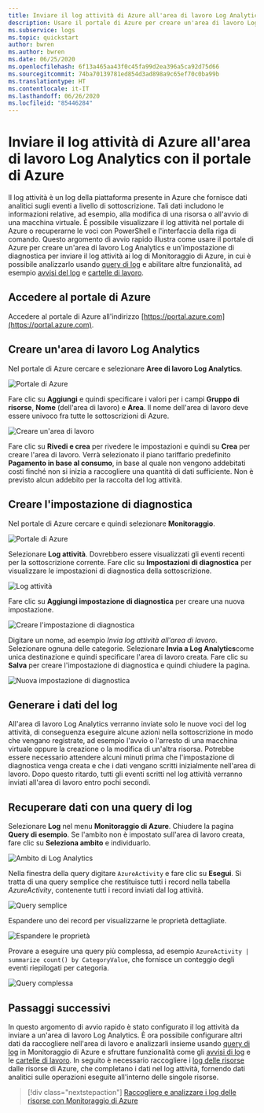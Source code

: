 ```yaml
---
title: Inviare il log attività di Azure all'area di lavoro Log Analytics con il portale di Azure
description: Usare il portale di Azure per creare un'area di lavoro Log Analytics e un'impostazione di diagnostica per inviare il log attività ai log di Monitoraggio di Azure.
ms.subservice: logs
ms.topic: quickstart
author: bwren
ms.author: bwren
ms.date: 06/25/2020
ms.openlocfilehash: 6f13a465aa43f0c45fa99d2ea396a5ca92d75d66
ms.sourcegitcommit: 74ba70139781ed854d3ad898a9c65ef70c0ba99b
ms.translationtype: HT
ms.contentlocale: it-IT
ms.lasthandoff: 06/26/2020
ms.locfileid: "85446284"
---
```

# <a name="send-azure-activity-log-to-log-analytics-workspace-using-azure-portal"></a>Inviare il log attività di Azure all'area di lavoro Log Analytics con il portale di Azure
Il log attività è un log della piattaforma presente in Azure che fornisce dati analitici sugli eventi a livello di sottoscrizione. Tali dati includono le informazioni relative, ad esempio, alla modifica di una risorsa o all'avvio di una macchina virtuale. È possibile visualizzare il log attività nel portale di Azure o recuperarne le voci con PowerShell e l'interfaccia della riga di comando. Questo argomento di avvio rapido illustra come usare il portale di Azure per creare un'area di lavoro Log Analytics e un'impostazione di diagnostica per inviare il log attività ai log di Monitoraggio di Azure, in cui è possibile analizzarlo usando [query di log](../log-query/log-query-overview.md) e abilitare altre funzionalità, ad esempio [avvisi del log](../platform/alerts-log-query.md) e [cartelle di lavoro](../platform/workbooks-overview.md). 

## <a name="sign-in-to-azure-portal"></a>Accedere al portale di Azure
Accedere al portale di Azure all'indirizzo [https://portal.azure.com](https://portal.azure.com). 



## <a name="create-a-log-analytics-workspace"></a>Creare un'area di lavoro Log Analytics
Nel portale di Azure cercare e selezionare **Aree di lavoro Log Analytics**. 

![Portale di Azure](media/quick-create-workspace/azure-portal-01.png)
  
Fare clic su **Aggiungi** e quindi specificare i valori per i campi **Gruppo di risorse**, **Nome** (dell'area di lavoro) e **Area**. Il nome dell'area di lavoro deve essere univoco fra tutte le sottoscrizioni di Azure.

![Creare un'area di lavoro](media/quick-collect-activity-log/create-workspace.png)

Fare clic su **Rivedi e crea** per rivedere le impostazioni e quindi su **Crea** per creare l'area di lavoro. Verrà selezionato il piano tariffario predefinito **Pagamento in base al consumo**, in base al quale non vengono addebitati costi finché non si inizia a raccogliere una quantità di dati sufficiente. Non è previsto alcun addebito per la raccolta del log attività.


## <a name="create-diagnostic-setting"></a>Creare l'impostazione di diagnostica
Nel portale di Azure cercare e quindi selezionare **Monitoraggio**. 

![Portale di Azure](media/quick-collect-activity-log/azure-portal-monitor.png)

Selezionare **Log attività**. Dovrebbero essere visualizzati gli eventi recenti per la sottoscrizione corrente. Fare clic su **Impostazioni di diagnostica** per visualizzare le impostazioni di diagnostica della sottoscrizione.

![Log attività](media/quick-collect-activity-log/activity-log.png)

Fare clic su **Aggiungi impostazione di diagnostica** per creare una nuova impostazione. 

![Creare l'impostazione di diagnostica](media/quick-collect-activity-log/create-diagnostic-setting.png)

Digitare un nome, ad esempio *Invia log attività all'area di lavoro*. Selezionare ognuna delle categorie. Selezionare **Invia a Log Analytics**come unica destinazione e quindi specificare l'area di lavoro creata. Fare clic su **Salva** per creare l'impostazione di diagnostica e quindi chiudere la pagina.

![Nuova impostazione di diagnostica](media/quick-collect-activity-log/new-diagnostic-setting.png)

## <a name="generate-log-data"></a>Generare i dati del log
All'area di lavoro Log Analytics verranno inviate solo le nuove voci del log attività, di conseguenza eseguire alcune azioni nella sottoscrizione in modo che vengano registrate, ad esempio l'avvio o l'arresto di una macchina virtuale oppure la creazione o la modifica di un'altra risorsa. Potrebbe essere necessario attendere alcuni minuti prima che l'impostazione di diagnostica venga creata e che i dati vengano scritti inizialmente nell'area di lavoro. Dopo questo ritardo, tutti gli eventi scritti nel log attività verranno inviati all'area di lavoro entro pochi secondi.

## <a name="retrieve-data-with-a-log-query"></a>Recuperare dati con una query di log

Selezionare **Log** nel menu **Monitoraggio di Azure**. Chiudere la pagina **Query di esempio**. Se l'ambito non è impostato sull'area di lavoro creata, fare clic su **Seleziona ambito** e individuarlo.

![Ambito di Log Analytics](media/quick-collect-activity-log/log-analytics-scope.png)

Nella finestra della query digitare `AzureActivity` e fare clic su **Esegui**. Si tratta di una query semplice che restituisce tutti i record nella tabella *AzureActivity*, contenente tutti i record inviati dal log attività.

![Query semplice](media/quick-collect-activity-log/query-01.png)

Espandere uno dei record per visualizzarne le proprietà dettagliate.

![Espandere le proprietà](media/quick-collect-activity-log/expand-properties.png)

Provare a eseguire una query più complessa, ad esempio `AzureActivity | summarize count() by CategoryValue`, che fornisce un conteggio degli eventi riepilogati per categoria.

![Query complessa](media/quick-collect-activity-log/query-02.png)


## <a name="next-steps"></a>Passaggi successivi
In questo argomento di avvio rapido è stato configurato il log attività da inviare a un'area di lavoro Log Analytics. È ora possibile configurare altri dati da raccogliere nell'area di lavoro e analizzarli insieme usando [query di log](../log-query/log-query-overview.md) in Monitoraggio di Azure e sfruttare funzionalità come gli [avvisi di log](../platform/alerts-log-query.md) e le [cartelle di lavoro](../platform/workbooks-overview.md). In seguito è necessario raccogliere i [log delle risorse](../platform/resource-logs.md) dalle risorse di Azure, che completano i dati nel log attività, fornendo dati analitici sulle operazioni eseguite all'interno delle singole risorse.


> [!div class="nextstepaction"]
> [Raccogliere e analizzare i log delle risorse con Monitoraggio di Azure](tutorial-resource-logs.md)
